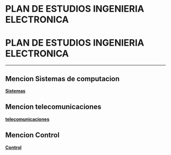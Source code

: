 # PLAN DE ESTUDIOS INGENIERIA ELECTRONICA


<h1 aling="center">
    PLAN DE ESTUDIOS INGENIERIA ELECTRONICA
</h1>


---



## Mencion Sistemas de computacion

<strong>
  <a 
    href=Sistemas.md
  >Sistemas</a>
</strong>

## Mencion telecomunicaciones

<strong>
  <a 
    href=Tele.md
  >telecomunicaciones</a>
</strong>

## Mencion Control

<strong>
  <a 
    href=Control.md
  >Control</a>
</strong>

